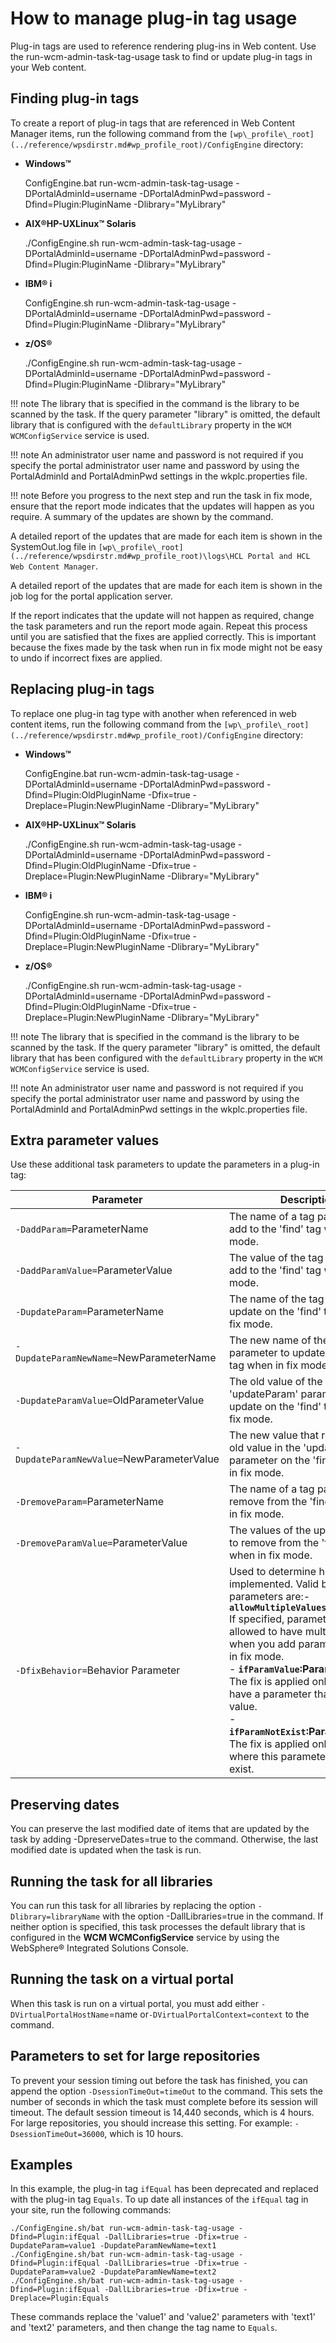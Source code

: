 # How to manage plug-in tag usage

Plug-in tags are used to reference rendering plug-ins in Web content. Use the run-wcm-admin-task-tag-usage task to find or update plug-in tags in your Web content.

## Finding plug-in tags

To create a report of plug-in tags that are referenced in Web Content Manager items, run the following command from the `[wp\_profile\_root](../reference/wpsdirstr.md#wp_profile_root)/ConfigEngine` directory:

-   **Windows™**

    ConfigEngine.bat run-wcm-admin-task-tag-usage -DPortalAdminId=username -DPortalAdminPwd=password -Dfind=Plugin:PluginName -Dlibrary="MyLibrary"

-   **AIX®HP-UXLinux™ Solaris**

    ./ConfigEngine.sh run-wcm-admin-task-tag-usage -DPortalAdminId=username -DPortalAdminPwd=password -Dfind=Plugin:PluginName -Dlibrary="MyLibrary"

-   **IBM® i**

    ConfigEngine.sh run-wcm-admin-task-tag-usage -DPortalAdminId=username -DPortalAdminPwd=password -Dfind=Plugin:PluginName -Dlibrary="MyLibrary"

-   **z/OS®**

    ./ConfigEngine.sh run-wcm-admin-task-tag-usage -DPortalAdminId=username -DPortalAdminPwd=password -Dfind=Plugin:PluginName -Dlibrary="MyLibrary"


!!! note
    The library that is specified in the command is the library to be scanned by the task. If the query parameter "library" is omitted, the default library that is configured with the `defaultLibrary` property in the `WCM WCMConfigService` service is used.

!!! note
    An administrator user name and password is not required if you specify the portal administrator user name and password by using the PortalAdminId and PortalAdminPwd settings in the wkplc.properties file.

!!! note
    Before you progress to the next step and run the task in fix mode, ensure that the report mode indicates that the updates will happen as you require. A summary of the updates are shown by the command.

A detailed report of the updates that are made for each item is shown in the SystemOut.log file in `[wp\_profile\_root](../reference/wpsdirstr.md#wp_profile_root)\logs\HCL Portal and HCL Web Content Manager`.

A detailed report of the updates that are made for each item is shown in the job log for the portal application server.

If the report indicates that the update will not happen as required, change the task parameters and run the report mode again. Repeat this process until you are satisfied that the fixes are applied correctly. This is important because the fixes made by the task when run in fix mode might not be easy to undo if incorrect fixes are applied.

## Replacing plug-in tags

To replace one plug-in tag type with another when referenced in web content items, run the following command from the `[wp\_profile\_root](../reference/wpsdirstr.md#wp_profile_root)/ConfigEngine` directory:

-   **Windows™**

    ConfigEngine.bat run-wcm-admin-task-tag-usage -DPortalAdminId=username -DPortalAdminPwd=password -Dfind=Plugin:OldPluginName -Dfix=true -Dreplace=Plugin:NewPluginName -Dlibrary="MyLibrary"

-   **AIX®HP-UXLinux™ Solaris**

    ./ConfigEngine.sh run-wcm-admin-task-tag-usage -DPortalAdminId=username -DPortalAdminPwd=password -Dfind=Plugin:OldPluginName -Dfix=true -Dreplace=Plugin:NewPluginName -Dlibrary="MyLibrary"

-   **IBM® i**

    ConfigEngine.sh run-wcm-admin-task-tag-usage -DPortalAdminId=username -DPortalAdminPwd=password -Dfind=Plugin:OldPluginName -Dfix=true -Dreplace=Plugin:NewPluginName -Dlibrary="MyLibrary"

-   **z/OS®**

    ./ConfigEngine.sh run-wcm-admin-task-tag-usage -DPortalAdminId=username -DPortalAdminPwd=password -Dfind=Plugin:OldPluginName -Dfix=true -Dreplace=Plugin:NewPluginName -Dlibrary="MyLibrary"


!!! note
    The library that is specified in the command is the library to be scanned by the task. If the query parameter "library" is omitted, the default library that has been configured with the `defaultLibrary` property in the `WCM WCMConfigService` service is used.

!!! note
    An administrator user name and password is not required if you specify the portal administrator user name and password by using the PortalAdminId and PortalAdminPwd settings in the wkplc.properties file.

## Extra parameter values

Use these additional task parameters to update the parameters in a plug-in tag:

|Parameter|Description|
|---------|-----------|
|`-DaddParam=`ParameterName|The name of a tag parameter to add to the 'find' tag when in fix mode.|
|`-DaddParamValue=`ParameterValue|The value of the tag parameter to add to the 'find' tag when in fix mode.|
|`-DupdateParam=`ParameterName|The name of the tag parameter to update on the 'find' tag when in fix mode.|
|`-DupdateParamNewName=`NewParameterName|The new name of the tag parameter to update on the 'find' tag when in fix mode.|
|`-DupdateParamValue=`OldParameterValue|The old value of the 'updateParam' parameter to update on the 'find' tag when in fix mode.|
|`-DupdateParamNewValue=`NewParameterValue|The new value that replaces the old value in the 'updateParam' parameter on the 'find' tag when in fix mode.|
|`-DremoveParam=`ParameterName|The name of a tag parameter to remove from the 'find' tag when in fix mode.|
|`-DremoveParamValue=`ParameterValue|The values of the updateParam to remove from the 'find' tag when in fix mode.|
|`-DfixBehavior=`Behavior Parameter|Used to determine how a fix is implemented. Valid behavior parameters are:-  <br/> **`allowMultipleValues`** <br/> If specified, parameters are allowed to have multiple values when you add parameter values in fix mode. <br/> -   **`ifParamValue`:ParameterValue** <br/> The fix is applied only to tags that have a parameter that has this value. <br/> -   **`ifParamNotExist`:ParameterName** <br/>The fix is applied only to tags where this parameter does not exist.|

## Preserving dates

You can preserve the last modified date of items that are updated by the task by adding -DpreserveDates=true to the command. Otherwise, the last modified date is updated when the task is run.

## Running the task for all libraries

You can run this task for all libraries by replacing the option `-Dlibrary=libraryName` with the option -DallLibraries=true in the command. If neither option is specified, this task processes the default library that is configured in the **WCM WCMConfigService** service by using the WebSphere® Integrated Solutions Console.

## Running the task on a virtual portal

When this task is run on a virtual portal, you must add either `-DVirtualPortalHostName`=name or`-DVirtualPortalContext=context` to the command.

## Parameters to set for large repositories

To prevent your session timing out before the task has finished, you can append the option `-DsessionTimeOut=timeOut` to the command. This sets the number of seconds in which the task must complete before its session will timeout. The default session timeout is 14,440 seconds, which is 4 hours. For large repositories, you should increase this setting. For example: `-DsessionTimeOut=36000`, which is 10 hours.

## Examples

In this example, the plug-in tag `ifEqual` has been deprecated and replaced with the plug-in tag `Equals`. To up date all instances of the `ifEqual` tag in your site, run the following commands:

```
./ConfigEngine.sh/bat run-wcm-admin-task-tag-usage -Dfind=Plugin:ifEqual -DallLibraries=true -Dfix=true -DupdateParam=value1 -DupdateParamNewName=text1
./ConfigEngine.sh/bat run-wcm-admin-task-tag-usage -Dfind=Plugin:ifEqual -DallLibraries=true -Dfix=true -DupdateParam=value2 -DupdateParamNewName=text2
./ConfigEngine.sh/bat run-wcm-admin-task-tag-usage -Dfind=Plugin:ifEqual -DallLibraries=true -Dfix=true -Dreplace=Plugin:Equals
```

These commands replace the 'value1' and 'value2' parameters with 'text1' and 'text2' parameters, and then change the tag name to `Equals`.



